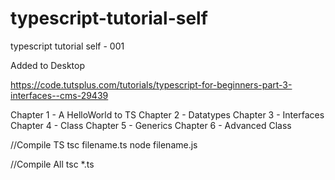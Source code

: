 # typescript-tutorial-self
typescript tutorial self - 001

Added to Desktop

https://code.tutsplus.com/tutorials/typescript-for-beginners-part-3-interfaces--cms-29439


Chapter 1 - A HelloWorld to TS
Chapter 2 - Datatypes
Chapter 3 - Interfaces
Chapter 4 - Class
Chapter 5 - Generics
Chapter 6 - Advanced Class



//Compile TS
tsc filename.ts
node filename.js

//Compile All
tsc *.ts
